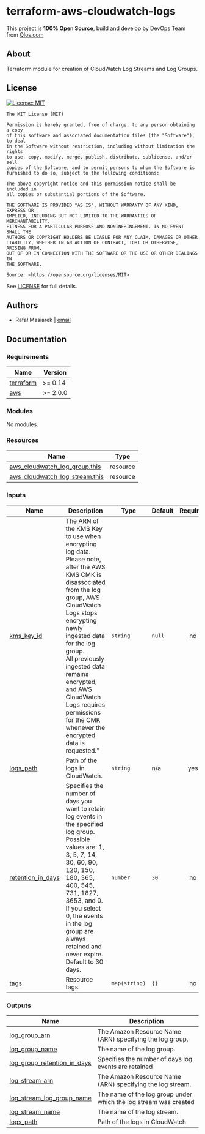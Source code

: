 
# terraform-aws-cloudwatch-logs

This project is **100% Open Source**, build and develop by DevOps Team from [Qlos.com](https://qlos.com)
## About
Terraform module for creation of CloudWatch Log Streams and Log Groups.
## License

[![License: MIT](https://img.shields.io/badge/License-MIT-yellow.svg)](https://opensource.org/licenses/MIT)

```text
The MIT License (MIT)

Permission is hereby granted, free of charge, to any person obtaining a copy
of this software and associated documentation files (the "Software"), to deal
in the Software without restriction, including without limitation the rights
to use, copy, modify, merge, publish, distribute, sublicense, and/or sell
copies of the Software, and to permit persons to whom the Software is
furnished to do so, subject to the following conditions:

The above copyright notice and this permission notice shall be included in
all copies or substantial portions of the Software.

THE SOFTWARE IS PROVIDED "AS IS", WITHOUT WARRANTY OF ANY KIND, EXPRESS OR
IMPLIED, INCLUDING BUT NOT LIMITED TO THE WARRANTIES OF MERCHANTABILITY,
FITNESS FOR A PARTICULAR PURPOSE AND NONINFRINGEMENT. IN NO EVENT SHALL THE
AUTHORS OR COPYRIGHT HOLDERS BE LIABLE FOR ANY CLAIM, DAMAGES OR OTHER
LIABILITY, WHETHER IN AN ACTION OF CONTRACT, TORT OR OTHERWISE, ARISING FROM,
OUT OF OR IN CONNECTION WITH THE SOFTWARE OR THE USE OR OTHER DEALINGS IN
THE SOFTWARE.

Source: <https://opensource.org/licenses/MIT>
```
See [LICENSE](LICENSE) for full details.
## Authors
- Rafał Masiarek | [email](mailto:rafal.masiarek@qlos.com)
<!-- BEGIN_TF_DOCS -->
## Documentation


### Requirements

| Name | Version |
|------|---------|
| <a name="requirement_terraform"></a> [terraform](#requirement\_terraform) | >= 0.14 |
| <a name="requirement_aws"></a> [aws](#requirement\_aws) | >= 2.0.0 |

### Modules

No modules.

### Resources

| Name | Type |
|------|------|
| [aws_cloudwatch_log_group.this](https://registry.terraform.io/providers/hashicorp/aws/latest/docs/resources/cloudwatch_log_group) | resource |
| [aws_cloudwatch_log_stream.this](https://registry.terraform.io/providers/hashicorp/aws/latest/docs/resources/cloudwatch_log_stream) | resource |

### Inputs

| Name | Description | Type | Default | Required |
|------|-------------|------|---------|:--------:|
| <a name="input_kms_key_id"></a> [kms\_key\_id](#input\_kms\_key\_id) | The ARN of the KMS Key to use when encrypting log data.<br>Please note, after the AWS KMS CMK is disassociated from the log group, AWS CloudWatch Logs stops encrypting newly ingested data for the log group.<br>All previously ingested data remains encrypted, and AWS CloudWatch Logs requires permissions for the CMK whenever the encrypted data is requested." | `string` | `null` | no |
| <a name="input_logs_path"></a> [logs\_path](#input\_logs\_path) | Path of the logs in CloudWatch. | `string` | n/a | yes |
| <a name="input_retention_in_days"></a> [retention\_in\_days](#input\_retention\_in\_days) | Specifies the number of days you want to retain log events in the specified log group.<br>Possible values are: 1, 3, 5, 7, 14, 30, 60, 90, 120, 150, 180, 365, 400, 545, 731, 1827, 3653, and 0.<br>If you select 0, the events in the log group are always retained and never expire.<br>Default to 30 days. | `number` | `30` | no |
| <a name="input_tags"></a> [tags](#input\_tags) | Resource tags. | `map(string)` | `{}` | no |

### Outputs

| Name | Description |
|------|-------------|
| <a name="output_log_group_arn"></a> [log\_group\_arn](#output\_log\_group\_arn) | The Amazon Resource Name (ARN) specifying the log group. |
| <a name="output_log_group_name"></a> [log\_group\_name](#output\_log\_group\_name) | The name of the log group. |
| <a name="output_log_group_retention_in_days"></a> [log\_group\_retention\_in\_days](#output\_log\_group\_retention\_in\_days) | Specifies the number of days log events are retained |
| <a name="output_log_stream_arn"></a> [log\_stream\_arn](#output\_log\_stream\_arn) | The Amazon Resource Name (ARN) specifying the log stream. |
| <a name="output_log_stream_log_group_name"></a> [log\_stream\_log\_group\_name](#output\_log\_stream\_log\_group\_name) | The name of the log group under which the log stream was created |
| <a name="output_log_stream_name"></a> [log\_stream\_name](#output\_log\_stream\_name) | The name of the log stream. |
| <a name="output_logs_path"></a> [logs\_path](#output\_logs\_path) | Path of the logs in CloudWatch |

<!-- END_TF_DOCS -->


